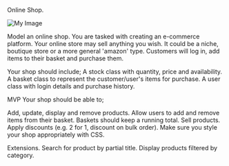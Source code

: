 Online Shop.

![My Image](images/OpeningPage.png?raw=1)

Model an online shop.
You are tasked with creating an e-commerce platform. Your online store may sell anything you wish. It could be a niche, boutique store or a more general 'amazon' type. Customers will log in, add items to their basket and purchase them.

Your shop should include; A stock class with quantity, price and availability. A basket class to represent the customer/user's items for purchase. A user class with login details and purchase history.

MVP
Your shop should be able to;

Add, update, display and remove products.
Allow users to add and remove items from their basket.
Baskets should keep a running total.
Sell products.
Apply discounts (e.g. 2 for 1, discount on bulk order).
Make sure you style your shop appropriately with CSS.

Extensions.
Search for product by partial title.
Display products filtered by category.
